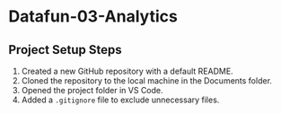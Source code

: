 # Datafun-03-Analytics

## Project Setup Steps
1. Created a new GitHub repository with a default README.
2. Cloned the repository to the local machine in the Documents folder.
3. Opened the project folder in VS Code.
4. Added a `.gitignore` file to exclude unnecessary files.
